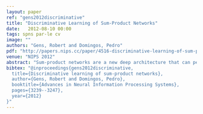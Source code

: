 ```yaml
---
layout: paper
ref: "gens2012discriminative"
title: "Discriminative Learning of Sum-Product Networks"
date:   2012-08-10 00:00
tags: spns par-le cv
image: ""
authors: "Gens, Robert and Domingos, Pedro"
pdf: "http://papers.nips.cc/paper/4516-discriminative-learning-of-sum-product-networks.pdf"
venue: "NIPS 2012"
abstract: "Sum-product networks are a new deep architecture that can perform fast, exact inference on high-treewidth models. Only generative methods for training SPNs have been proposed to date. In this paper, we present the first discriminative training algorithms for SPNs, combining the high accuracy of the former with the representational power and tractability of the latter. We show that the class of tractable discriminative SPNs is broader than the class of tractable generative ones, and propose an efficient backpropagation-style algorithm for computing the gradient of the conditional log likelihood. Standard gradient descent suffers from the diffusion problem, but networks with many layers can be learned reliably using 'hard' gradient descent, where marginal inference is replaced by MPE inference (i.e., inferring the most probable state of the non-evidence variables). The resulting updates have a simple and intuitive form. We test discriminative SPNs on standard image classification tasks. We obtain the best results to date on the CIFAR-10 dataset, using fewer features than prior methods with an SPN architecture that learns local image structure discriminatively. We also report the highest published test accuracy on STL-10 even though we only use the labeled portion of the dataset."
bibtex: "@inproceedings{gens2012discriminative,
  title={Discriminative learning of sum-product networks},
  author={Gens, Robert and Domingos, Pedro},
  booktitle={Advances in Neural Information Processing Systems},
  pages={3239--3247},
  year={2012}
}"
---
```

